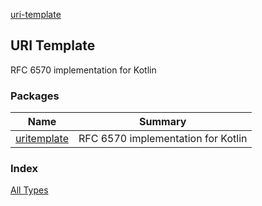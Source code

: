 [uri-template](./index.md)

## URI Template

RFC 6570 implementation for Kotlin

### Packages

| Name | Summary |
|---|---|
| [uritemplate](uritemplate/index.md) | RFC 6570 implementation for Kotlin |

### Index

[All Types](alltypes/index.md)